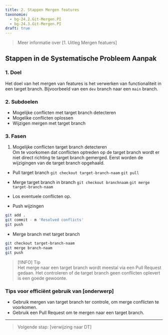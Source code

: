 ```yaml
---
title: 2. Stappen Mergen features
taxonomie:
  - bg-24.2.Git-Mergen.PI
  - bg-24.3.Git-Mergen.PI
draft: true
---
```


> Meer informatie over [1. Uitleg Mergen featuers]

## Stappen in de Systematische Probleem Aanpak
### 1. Doel
Het doel van het mergen van features is het verwerken van functionaliteit in een target branch. Bijvoorbeeld van een `dev` branch naar een `main` branch.

### 2. Subdoelen
  - Mogelijke conflicten met target branch detecteren
  - Mogelike conflicten oplossen
  - Wijzigen mergen met target branch

### 3. Fasen
1. Mogelijke conflicten target branch detecteren  
Om te voorkomen dat conflicten optreden op de target branch wordt er niet direct richting te target branch gemerged. Eerst worden de wijzigingen van de target branch opgehaald.

- Pull target branch
`git checkout target-branch-naam`
`git pull`

- Merge target branch in branch
`git checkout branchnaam`
`git merge target-branch-naam`

- Los eventuele conflicten op. 

- Push wijzingen  
``` bash  
git add .
git commit - m 'Resolved conflicts'
git push
```

- Merge branch met target branch
``` bash  
git checkout target-branch-naam
git merge branch-naam
git push
```

> [!INFO] Tip  
> Het merge naar een target branch wordt meestal via een Pull Request gedaan. Het controleren of de target branch geen conflicten oplevert is een goede gewoonte.

### Tips voor efficiënt gebruik van [onderwerp]
- Gebruik mergen van target branch ter controle, om merge conflicten te voorkomen.
- Gebruik een Pull Request om te mergen naar een target branch.

---

> Volgende stap: [verwijzing naar DT]
